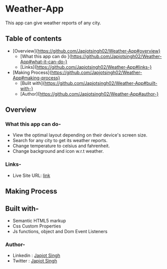 # Weather-App
This app can give weather reports of any city.

## Table of contents
* [Overview]{https://github.com/Japjotsingh02/Weather-App#overview}
  * [What this app can do ]{https://github.com/Japjotsingh02/Weather-App#what-it-can-do-}
  * [Links]{https://github.com/Japjotsingh02/Weather-App#links-}
* [Making Process]{https://github.com/Japjotsingh02/Weather-App#making-process}
  * [Bulit with]{https://github.com/Japjotsingh02/Weather-App#built-with-}
  * [Author]{https://github.com/Japjotsingh02/Weather-App#author-}

## Overview

### What this app can do-

* View the optimal layout depending on their device's screen size.
* Search for any city to get its weather reports.
* Change temperature to celsius and fahrenheit.
* Change background and icon w.r.t weather.

### Links-

* Live Site URL: [link](https://weatherwebapp1.netlify.app/)

## Making Process

## Built with-

* Semantic HTML5 markup
* Css Custom Properties
* Js functions, object and Dom Event Listeners

### Author-

* Linkedin : [Japjot Singh](https://www.linkedin.com/in/japjot-singh-9a7b541a8)
* Twitter  : [Japjot Singh](https://twitter.com/Japjots62944019)

